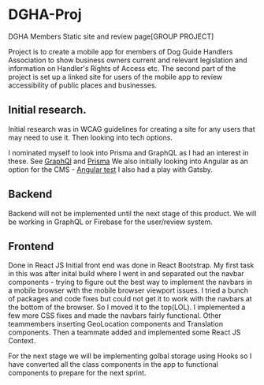 # DGHA-Proj
DGHA Members Static site and review page[GROUP PROJECT]

Project is to create a mobile app for members of Dog Guide Handlers Association to show business owners current and relevant legislation and information on Handler's Rights of Access etc. The second part of the project is set up a linked site for users of the mobile app to review accessibility of public places and businesses.

## Initial research.

Initial research was in WCAG guidelines for creating a site for any users that may need to use it.
Then looking into tech options.

I nominated myself to look into Prisma and GraphQL as I had an interest in these.
See [GraphQl](https://github.com/cecpoool/DGHA_graphqlReviewTest.git) and [Prisma](https://github.com/cecpoool/DGHA_prismatest.git)
We also initially looking into Angular as an option for the CMS - [Angular test](https://github.com/cecpoool/Angular-tutorial.git)
I also had a play with Gatsby.

## Backend

Backend will not be implemented until the next stage of this product. We will be working in GraphQL or Firebase for the user/review system.

## Frontend

Done in React JS
Initial front end was done in React Bootstrap. My first task in this was after inital build where I went in and separated out the navbar components - trying to figure out the best way to implement the navbars in a mobile browser with the mobile browser viewport issues. I tried a bunch of packages and code fixes but could not get it to work with the navbars at the bottom of the browser. So I moved it to the top(LOL). I implemented a few more CSS fixes and made the navbars fairly functional. Other teammembers inserting GeoLocation components and Translation components. Then a teammate added and implemented some React JS Context.

For the next stage we will be implementing golbal storage using Hooks so I have converted all the class components in the app to functional components to prepare for the next sprint.
